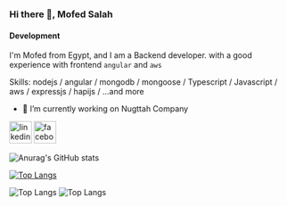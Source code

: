 ### Hi there 👋, Mofed Salah
#### Development
I'm Mofed from Egypt, and I am a Backend developer. with a good experience with frontend `angular` and `aws`



Skills: nodejs / angular / mongodb / mongoose / Typescript / Javascript / aws / expressjs / hapijs / ...and more

- 🔭 I’m currently working on Nugttah Company 


[<img src='https://cdn.jsdelivr.net/npm/simple-icons@3.0.1/icons/linkedin.svg' alt='linkedin' height='40'>](https://www.linkedin.com/in/www.linkedin.com/in/mofed-salah-hana/)  [<img src='https://cdn.jsdelivr.net/npm/simple-icons@3.0.1/icons/facebook.svg' alt='facebook' height='40'>](https://www.facebook.com/https://www.facebook.com/mofed)  

![Anurag's GitHub stats](https://github-readme-stats.vercel.app/api?username=mofed14&show_icons=true&theme=radical)

[![Top Langs](https://github-readme-stats.vercel.app/api/top-langs/?username=mofed14)](https://github.com/anuraghazra/github-readme-stats)

![Top Langs](https://github-readme-stats.vercel.app/api/top-langs/?username=mofed14&size_weight=0.5&count_weight=0.5)
![Top Langs](https://github-readme-stats.vercel.app/api/top-langs/?username=mofed14&exclude_repo=github-readme-stats,anuraghazra.github.io)

